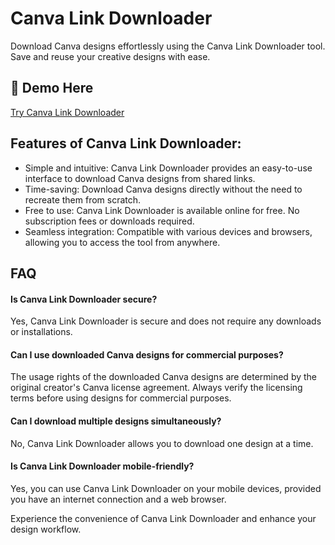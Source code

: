 # Canva Link Downloader
Download Canva designs effortlessly using the Canva Link Downloader tool. Save and reuse your creative designs with ease.

## 🔗 Demo Here
[Try Canva Link Downloader](https://imgpanda.com/canva-link-downloader/)

## Features of Canva Link Downloader:

- Simple and intuitive: Canva Link Downloader provides an easy-to-use interface to download Canva designs from shared links.
- Time-saving: Download Canva designs directly without the need to recreate them from scratch.
- Free to use: Canva Link Downloader is available online for free. No subscription fees or downloads required.
- Seamless integration: Compatible with various devices and browsers, allowing you to access the tool from anywhere.

## FAQ

#### Is Canva Link Downloader secure?

Yes, Canva Link Downloader is secure and does not require any downloads or installations.

#### Can I use downloaded Canva designs for commercial purposes?

The usage rights of the downloaded Canva designs are determined by the original creator's Canva license agreement. Always verify the licensing terms before using designs for commercial purposes.

#### Can I download multiple designs simultaneously?

No, Canva Link Downloader allows you to download one design at a time.

#### Is Canva Link Downloader mobile-friendly?

Yes, you can use Canva Link Downloader on your mobile devices, provided you have an internet connection and a web browser.

Experience the convenience of Canva Link Downloader and enhance your design workflow.
